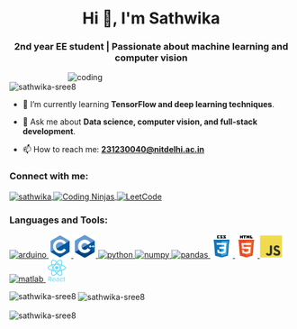 <h1 align="center">Hi 👋, I'm Sathwika</h1>
<h3 align="center">2nd year EE student | Passionate about machine learning and computer vision</h3>
<img align="right" alt="coding" width="400" src="https://user-images.githubusercontent.com/69220037/203141922-dc941a18-63f5-4c8a-9013-86ce406f471d.gif">

<p align="left"> <img src="https://komarev.com/ghpvc/?username=sathwika-sree8&label=Profile%20views&color=0e75b6&style=flat" alt="sathwika-sree8" /> </p>
  
- 🌱 I’m currently learning **TensorFlow and deep learning techniques**.

- 💬 Ask me about **Data science, computer vision, and full-stack development**.

- 📫 How to reach me: **231230040@nitdelhi.ac.in**

<h3 align="left">Connect with me:</h3>
<p align="left">
  <a href="https://www.linkedin.com/in/sathwika/" target="blank">
    <img align="center" src="https://raw.githubusercontent.com/rahuldkjain/github-profile-readme-generator/master/src/images/icons/Social/linked-in-alt.svg" alt="sathwika" height="30" width="40" />
  </a>
  <a href="https://www.naukri.com/code360/profile/e0ab72e8-dccd-4bdb-a45c-2c6ab14a4b55" target="blank">
    <img align="center" src="https://upload.wikimedia.org/wikipedia/commons/4/44/Coding_Ninjas_Logo.svg" alt="Coding Ninjas" height="30" width="40" />
  </a>
  <a href="https://leetcode.com/u/sathwika_sree/" target="blank">
    <img align="center" src="https://upload.wikimedia.org/wikipedia/commons/7/75/LeetCode_logo_2021.svg" alt="LeetCode" height="30" width="40" />
  </a>
</p>

<h3 align="left">Languages and Tools:</h3>
<p align="left"> 
  <a href="https://www.arduino.cc/" target="_blank" rel="noreferrer">
    <img src="https://cdn.worldvectorlogo.com/logos/arduino-1.svg" alt="arduino" width="40" height="40"/>
  </a>
  <a href="https://www.cprogramming.com/" target="_blank" rel="noreferrer">
    <img src="https://raw.githubusercontent.com/devicons/devicon/master/icons/c/c-original.svg" alt="c" width="40" height="40"/>
  </a>
  <a href="https://www.w3schools.com/cpp/" target="_blank" rel="noreferrer">
    <img src="https://raw.githubusercontent.com/devicons/devicon/master/icons/cplusplus/cplusplus-original.svg" alt="cplusplus" width="40" height="40"/>
  </a>
  <a href="https://www.python.org/" target="_blank" rel="noreferrer">
    <img src="https://upload.wikimedia.org/wikipedia/commons/c/c3/Python-logo-notext.svg" alt="python" width="40" height="40"/>
  </a>
  <a href="https://numpy.org/" target="_blank" rel="noreferrer">
    <img src="https://upload.wikimedia.org/wikipedia/commons/1/1a/NumPy_logo.svg" alt="numpy" width="40" height="40"/>
  </a>
  <a href="https://pandas.pydata.org/" target="_blank" rel="noreferrer">
    <img src="https://upload.wikimedia.org/wikipedia/commons/e/ed/Pandas_logo.svg" alt="pandas" width="40" height="40"/>
  </a>
  <a href="https://www.w3schools.com/css/" target="_blank" rel="noreferrer">
    <img src="https://raw.githubusercontent.com/devicons/devicon/master/icons/css3/css3-original-wordmark.svg" alt="css3" width="40" height="40"/>
  </a>
  <a href="https://www.w3.org/html/" target="_blank" rel="noreferrer">
    <img src="https://raw.githubusercontent.com/devicons/devicon/master/icons/html5/html5-original-wordmark.svg" alt="html5" width="40" height="40"/>
  </a>
  <a href="https://developer.mozilla.org/en-US/docs/Web/JavaScript" target="_blank" rel="noreferrer">
    <img src="https://raw.githubusercontent.com/devicons/devicon/master/icons/javascript/javascript-original.svg" alt="javascript" width="40" height="40"/>
  </a>
  <a href="https://www.mathworks.com/" target="_blank" rel="noreferrer">
    <img src="https://upload.wikimedia.org/wikipedia/commons/2/21/Matlab_Logo.png" alt="matlab" width="40" height="40"/>
  </a>
  <a href="https://reactjs.org/" target="_blank" rel="noreferrer">
    <img src="https://raw.githubusercontent.com/devicons/devicon/master/icons/react/react-original-wordmark.svg" alt="react" width="40" height="40"/>
  </a>
</p>

<p><img align="left" src="https://github-readme-stats.vercel.app/api/top-langs?username=sathwika-sree8&show_icons=true&locale=en&layout=compact" alt="sathwika-sree8" /></p>

<p>&nbsp;<img align="center" src="https://github-readme-stats.vercel.app/api?username=sathwika-sree8&show_icons=true&locale=en" alt="sathwika-sree8" /></p>

<p><img align="center" src="https://github-readme-streak-stats.herokuapp.com/?user=sathwika-sree8&" alt="sathwika-sree8" /></p>
